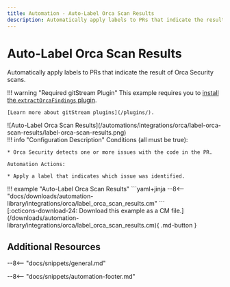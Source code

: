 ```yaml
---
title: Automation - Auto-Label Orca Scan Results
description: Automatically apply labels to PRs that indicate the result of Orca Security scans.
---
```

# Auto-Label Orca Scan Results


<!-- --8<-- [start:example]-->
Automatically apply labels to PRs that indicate the result of Orca Security scans.

!!! warning "Required gitStream Plugin"
    This example requires you to [install the `extractOrcaFindings` plugin](/filter-function-plugins/#extractorcafindings). 
    
    [Learn more about gitStream plugins](/plugins/).

<div class="automationImage" markdown="1">
![Auto-Label Orca Scan Results](/automations/integrations/orca/label-orca-scan-results/label-orca-scan-results.png)
</div>
<div class="automationDescription" markdown="1">
!!! info "Configuration Description"
    Conditions (all must be true):

    * Orca Security detects one or more issues with the code in the PR.

    Automation Actions:

    * Apply a label that indicates which issue was identified.

</div>
<div class="automationExample" markdown="1">
!!! example "Auto-Label Orca Scan Results"
    ```yaml+jinja
    --8<-- "docs/downloads/automation-library/integrations/orca/label_orca_scan_results.cm"
    ```
    <div class="result" markdown>
      <span>
      [:octicons-download-24: Download this example as a CM file.](/downloads/automation-library/integrations/orca/label_orca_scan_results.cm){ .md-button }
      </span>
    </div>
</div>
<!-- --8<-- [end:example]-->

## Additional Resources

--8<-- "docs/snippets/general.md"

--8<-- "docs/snippets/automation-footer.md"